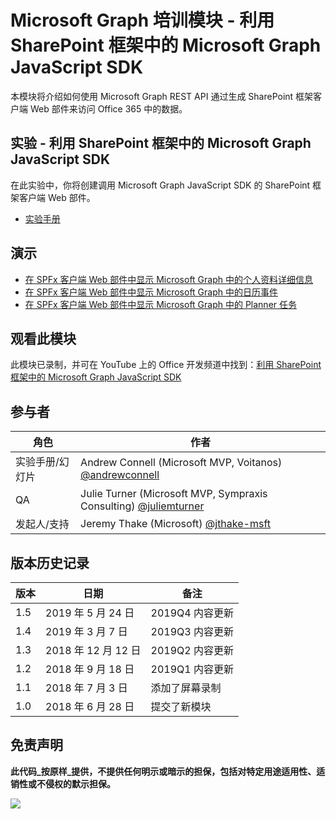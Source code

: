 # Microsoft Graph 培训模块 - 利用 SharePoint 框架中的 Microsoft Graph JavaScript SDK

本模块将介绍如何使用 Microsoft Graph REST API 通过生成 SharePoint 框架客户端 Web 部件来访问 Office 365 中的数据。

## 实验 - 利用 SharePoint 框架中的 Microsoft Graph JavaScript SDK

在此实验中，你将创建调用 Microsoft Graph JavaScript SDK 的 SharePoint 框架客户端 Web 部件。

- [实验手册](./Lab.md)

## 演示

- [在 SPFx 客户端 Web 部件中显示 Microsoft Graph 中的个人资料详细信息](./Demos/01-personal-info)
- [在 SPFx 客户端 Web 部件中显示 Microsoft Graph 中的日历事件](./Demos/02-events)
- [在 SPFx 客户端 Web 部件中显示 Microsoft Graph 中的 Planner 任务](./Demos/03-tasks)

## 观看此模块

此模块已录制，并可在 YouTube 上的 Office 开发频道中找到：[利用 SharePoint 框架中的 Microsoft Graph JavaScript SDK](https://www.youtube.com/watch?v=U1JrBwP3vc8)

## 参与者

| 角色 | 作者 |
| -------------------- | --------------------------------------------------------------------------------------------- |
| 实验手册/幻灯片 | Andrew Connell (Microsoft MVP, Voitanos) [@andrewconnell](//github.com/andrewconnell) |
| QA | Julie Turner (Microsoft MVP, Sympraxis Consulting) [@juliemturner](//github.com/juliemturner) |
|发起人/支持 | Jeremy Thake (Microsoft) [@jthake-msft](//github.com/jthake-msft) |

## 版本历史记录

| 版本 | 日期 | 备注 |
| ------- | ------------------ | ---------------------- |
| 1.5 | 2019 年 5 月 24 日 | 2019Q4 内容更新 |
| 1.4 | 2019 年 3 月 7 日 | 2019Q3 内容更新 |
| 1.3 | 2018 年 12 月 12 日 | 2019Q2 内容更新 |
| 1.2 | 2018 年 9 月 18 日 | 2019Q1 内容更新 |
| 1.1 | 2018 年 7 月 3 日 | 添加了屏幕录制 |
| 1.0 | 2018 年 6 月 28 日 | 提交了新模块 |

## 免责声明

**此代码_按原样_提供，不提供任何明示或暗示的担保，包括对特定用途适用性、适销性或不侵权的默示担保。**

<img src="https://telemetry.sharepointpnp.com/msgraph-training-spfx" />
